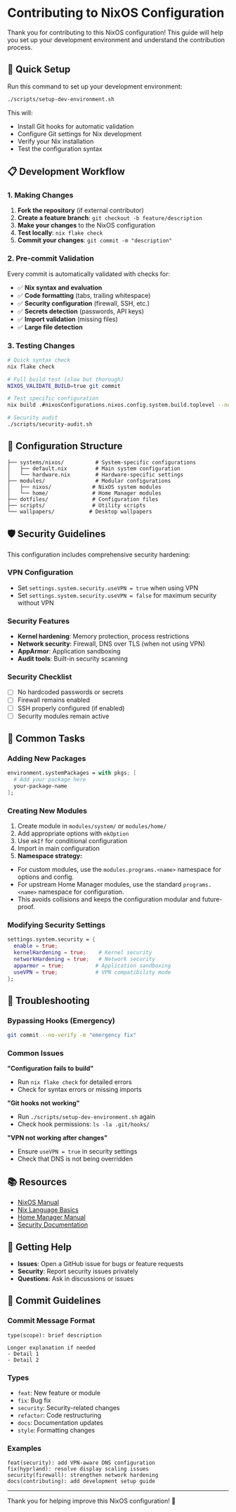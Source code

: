 # Contributing to NixOS Configuration

Thank you for contributing to this NixOS configuration! This guide will help you set up your development environment and understand the contribution process.

## 🚀 Quick Setup

Run this command to set up your development environment:

```bash
./scripts/setup-dev-environment.sh
```

This will:
- Install Git hooks for automatic validation
- Configure Git settings for Nix development
- Verify your Nix installation
- Test the configuration syntax

## 📋 Development Workflow

### 1. Making Changes

1. **Fork the repository** (if external contributor)
2. **Create a feature branch**: `git checkout -b feature/description`
3. **Make your changes** to the NixOS configuration
4. **Test locally**: `nix flake check`
5. **Commit your changes**: `git commit -m "description"`

### 2. Pre-commit Validation

Every commit is automatically validated with checks for:

- ✅ **Nix syntax and evaluation**
- ✅ **Code formatting** (tabs, trailing whitespace)
- ✅ **Security configuration** (firewall, SSH, etc.)
- ✅ **Secrets detection** (passwords, API keys)
- ✅ **Import validation** (missing files)
- ✅ **Large file detection**

### 3. Testing Changes

```bash
# Quick syntax check
nix flake check

# Full build test (slow but thorough)
NIXOS_VALIDATE_BUILD=true git commit

# Test specific configuration
nix build .#nixosConfigurations.nixos.config.system.build.toplevel --no-link

# Security audit
./scripts/security-audit.sh
```

## 🔧 Configuration Structure

```
├── systems/nixos/          # System-specific configurations
│   ├── default.nix         # Main system configuration
│   └── hardware.nix        # Hardware-specific settings
├── modules/                # Modular configurations
│   ├── nixos/             # NixOS system modules
│   └── home/              # Home Manager modules
├── dotfiles/              # Configuration files
├── scripts/               # Utility scripts
└── wallpapers/           # Desktop wallpapers
```

## 🛡️ Security Guidelines

This configuration includes comprehensive security hardening:

### VPN Configuration
- Set `settings.system.security.useVPN = true` when using VPN
- Set `settings.system.security.useVPN = false` for maximum security without VPN

### Security Features
- **Kernel hardening**: Memory protection, process restrictions
- **Network security**: Firewall, DNS over TLS (when not using VPN)
- **AppArmor**: Application sandboxing
- **Audit tools**: Built-in security scanning

### Security Checklist
- [ ] No hardcoded passwords or secrets
- [ ] Firewall remains enabled
- [ ] SSH properly configured (if enabled)
- [ ] Security modules remain active

## 🎯 Common Tasks

### Adding New Packages
```nix
environment.systemPackages = with pkgs; [
  # Add your package here
  your-package-name
];
```

### Creating New Modules
1. Create module in `modules/system/` or `modules/home/`
2. Add appropriate options with `mkOption`
3. Use `mkIf` for conditional configuration
4. Import in main configuration
5. **Namespace strategy:**
  - For custom modules, use the `modules.programs.<name>` namespace for options and config.
  - For upstream Home Manager modules, use the standard `programs.<name>` namespace for configuration.
  - This avoids collisions and keeps the configuration modular and future-proof.

### Modifying Security Settings
```nix
settings.system.security = {
  enable = true;
  kernelHardening = true;    # Kernel security
  networkHardening = true;   # Network security
  apparmor = true;          # Application sandboxing
  useVPN = true;            # VPN compatibility mode
};
```

## 🐛 Troubleshooting

### Bypassing Hooks (Emergency)
```bash
git commit --no-verify -m "emergency fix"
```

### Common Issues

**"Configuration fails to build"**
- Run `nix flake check` for detailed errors
- Check for syntax errors or missing imports

**"Git hooks not working"**
- Run `./scripts/setup-dev-environment.sh` again
- Check hook permissions: `ls -la .git/hooks/`

**"VPN not working after changes"**
- Ensure `useVPN = true` in security settings
- Check that DNS is not being overridden

## 📚 Resources

- [NixOS Manual](https://nixos.org/manual/nixos/stable/)
- [Nix Language Basics](https://nixos.org/manual/nix/stable/language/)
- [Home Manager Manual](https://nix-community.github.io/home-manager/)
- [Security Documentation](docs/security.md)

## 🤝 Getting Help

- **Issues**: Open a GitHub issue for bugs or feature requests
- **Security**: Report security issues privately
- **Questions**: Ask in discussions or issues

## 📝 Commit Guidelines

### Commit Message Format
```
type(scope): brief description

Longer explanation if needed
- Detail 1
- Detail 2
```

### Types
- `feat`: New feature or module
- `fix`: Bug fix
- `security`: Security-related changes
- `refactor`: Code restructuring
- `docs`: Documentation updates
- `style`: Formatting changes

### Examples
```
feat(security): add VPN-aware DNS configuration
fix(hyprland): resolve display scaling issues
security(firewall): strengthen network hardening
docs(contributing): add development setup guide
```

---

Thank you for helping improve this NixOS configuration! 🎉
